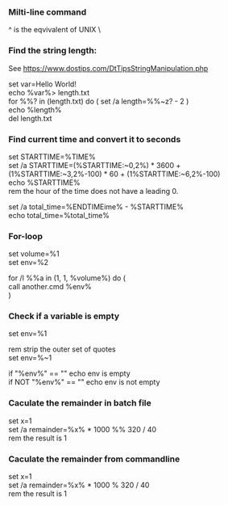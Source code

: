 ### Milti-line command
^ is the eqvivalent of UNIX \ 

### Find the string length:
  See https://www.dostips.com/DtTipsStringManipulation.php
  
  set var=Hello World!  
  echo %var%> length.txt  
  for %%? in (length.txt) do ( set /a length=%%~z? - 2 )  
  echo %length%  
  del length.txt  

### Find current time and convert it to seconds
  set STARTTIME=%TIME%  
  set /a STARTTIME=(%STARTTIME:~0,2%) * 3600 + (1%STARTTIME:~3,2%-100) * 60 + (1%STARTTIME:~6,2%-100)  
  echo %STARTTIME%  
  rem the hour of the time does not have a leading 0.
  
  set /a total_time=%ENDTIMEime% - %STARTTIME%  
  echo total_time=%total_time%  
  
### For-loop
  set volume=%1  
  set env=%2  
  
  for /l %%a in (1, 1, %volume%) do (  
    call another.cmd %env%  
  )  
  
### Check if a variable is empty
  set env=%1  
  
  rem strip the outer set of quotes  
  set env=%~1  
  
  if "%env%" == "" echo env is empty  
  if NOT "%env%" == "" echo env is not empty  
 
### Caculate the remainder in batch file
  set x=1  
  set /a remainder=%x% * 1000 %% 320 / 40  
  rem the result is 1  
  
### Caculate the remainder from commandline
  set x=1  
  set /a remainder=%x% * 1000 % 320 / 40  
  rem the result is 1   
  
